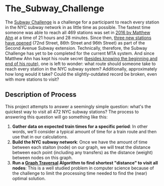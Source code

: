 # The_Subway_Challenge

The [Subway Challenge](https://en.wikipedia.org/wiki/Subway_Challenge) is a challenge for a participant to reach every station in the NYC subway network in as little time as possible. The fastest time someone was able to reach all 469 stations was set in [2016 by Matthew Ahn](https://ny.curbed.com/2016/8/29/12693812/nyc-subway-challenge-guinness-world-record) at a time of 21 hours and 28 minutes. Since then, [three new stations have opened](https://www.nytimes.com/2017/01/01/nyregion/second-avenue-subway-opening-upper-east-side-manhattan.html) (72nd Street, 86th Street and 96th Street) as part of the Second Avenue Subway extension. Technically, therefore, the Subway Challenge has yet to be completed for the current MTA system. And since Matthew Ahn has kept his route secret ([besides knowing the beginning and end of his route](https://ny.curbed.com/2016/8/29/12693812/nyc-subway-challenge-guinness-world-record)), one is left to wonder: what route should someone take to reach every station in the NYC subway system? Additionally, approximately how long would it take? Could the slightly-outdated record be broken, even with more stations to visit? 

## Description of Process
This project attempts to answer a seemingly simple question: what's the quickest way to visit all 472 NYC subway stations? The process to answering this question will go something like this:
1. **Gather data on expected train times for a specific period**: In other words, we'll consider a typical amount of time for a train route and then use that in our calculations.
2. **Build the NYC subway network**: Once we have the amount of time between each staiton (node) on our graph, we will treat the distance between each point (including any transfers) as the distance (weight) between nodes on this graph. 
3. **Run a [Graph Traversal](https://en.wikipedia.org/wiki/Graph_traversal) Algorithm to find shortest "distance" to visit all nodes**: This is a well studied problem in computer science because of the challenge to limit the processing time needed to find the (near) optimal solution. 
